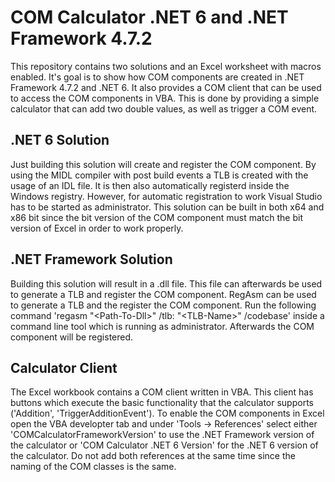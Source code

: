 # COM Calculator .NET 6 and .NET Framework 4.7.2
 
This repository contains two solutions and an Excel worksheet with macros enabled. It's goal is to show how COM components are created in .NET Framework 4.7.2 and .NET 6. It also provides a COM client that can be used to access the COM components in VBA. This is done by providing a simple calculator that can add two double values, as well as trigger a COM event.

## .NET 6 Solution

Just building this solution will create and register the COM component. By using the MIDL compiler with post build events a TLB is created with the usage of an IDL file. It is then also automatically registerd inside the Windows registry. However, for automatic registration to work Visual Studio has to be started as administrator. This solution can be built in both x64 and x86 bit since the bit version of the COM component must match the bit version of Excel in order to work properly.

## .NET Framework Solution

Building this solution will result in a .dll file. This file can afterwards be used to generate a TLB and register the COM component. RegAsm can be used to generate a TLB and the register the COM component. Run the following command 'regasm "\<Path-To-Dll\>" /tlb: "\<TLB-Name\>" /codebase' inside a command line tool which is running as administrator. Afterwards the COM component will be registered.

## Calculator Client
 
The Excel workbook contains a COM client written in VBA. This client has buttons which execute the basic functionality that the calculator supports ('Addition', 'TriggerAdditionEvent'). To enable the COM components in Excel open the VBA developter tab and under 'Tools -> References' select either 'COMCalculatorFrameworkVersion' to use the .NET Framework version of the calculator or 'COM Calculator .NET 6 Version' for the .NET 6 version of the calculator. Do not add both references at the same time since the naming of the COM classes is the same.
